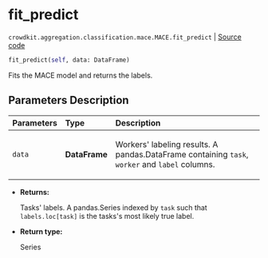 # fit_predict
`crowdkit.aggregation.classification.mace.MACE.fit_predict` | [Source code](https://github.com/Toloka/crowd-kit/blob/v1.2.0/crowdkit/aggregation/classification/mace.py#L234)

```python
fit_predict(self, data: DataFrame)
```

Fits the MACE model and returns the labels.

## Parameters Description

| Parameters | Type | Description |
| :----------| :----| :-----------|
`data`|**DataFrame**|<p>Workers&#x27; labeling results. A pandas.DataFrame containing `task`, `worker` and `label` columns.</p>

* **Returns:**

  Tasks' labels.
A pandas.Series indexed by `task` such that `labels.loc[task]`
is the tasks's most likely true label.

* **Return type:**

  Series
